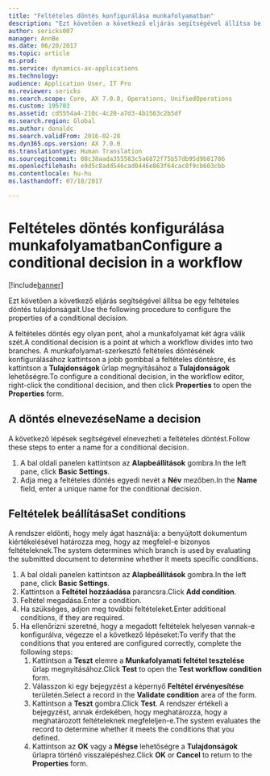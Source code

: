 ```yaml
---
title: "Feltételes döntés konfigurálása munkafolyamatban"
description: "Ezt követően a következő eljárás segítségével állítsa be egy feltételes döntés tulajdonságait."
author: sericks007
manager: AnnBe
ms.date: 06/20/2017
ms.topic: article
ms.prod: 
ms.service: dynamics-ax-applications
ms.technology: 
audience: Application User, IT Pro
ms.reviewer: sericks
ms.search.scope: Core, AX 7.0.0, Operations, UnifiedOperations
ms.custom: 195703
ms.assetid: cd5554a4-210c-4c20-a7d3-4b1563c2b5df
ms.search.region: Global
ms.author: donaldc
ms.search.validFrom: 2016-02-28
ms.dyn365.ops.version: AX 7.0.0
ms.translationtype: Human Translation
ms.sourcegitcommit: 08c38aada355583c5a6872f75b57db95d9b81786
ms.openlocfilehash: e9d5c8add546cad0446e863f64cac8f9cb603cbb
ms.contentlocale: hu-hu
ms.lasthandoff: 07/18/2017

---
```


# <a name="configure-a-conditional-decision-in-a-workflow"></a><span data-ttu-id="6286f-103">Feltételes döntés konfigurálása munkafolyamatban</span><span class="sxs-lookup"><span data-stu-id="6286f-103">Configure a conditional decision in a workflow</span></span>

[!include[banner](../includes/banner.md)]


<span data-ttu-id="6286f-104">Ezt követően a következő eljárás segítségével állítsa be egy feltételes döntés tulajdonságait.</span><span class="sxs-lookup"><span data-stu-id="6286f-104">Use the following procedure to configure the properties of a conditional decision.</span></span>

<span data-ttu-id="6286f-105">A feltételes döntés egy olyan pont, ahol a munkafolyamat két ágra válik szét.</span><span class="sxs-lookup"><span data-stu-id="6286f-105">A conditional decision is a point at which a workflow divides into two branches.</span></span> <span data-ttu-id="6286f-106">A munkafolyamat-szerkesztő feltételes döntésének konfigurálásához kattintson a jobb gombbal a feltételes döntésre, és kattintson a **Tulajdonságok** űrlap megnyitásához a **Tulajdonságok** lehetőségre.</span><span class="sxs-lookup"><span data-stu-id="6286f-106">To configure a conditional decision, in the workflow editor, right-click the conditional decision, and then click **Properties** to open the **Properties** form.</span></span>

## <a name="name-a-decision"></a><span data-ttu-id="6286f-107">A döntés elnevezése</span><span class="sxs-lookup"><span data-stu-id="6286f-107">Name a decision</span></span>
<span data-ttu-id="6286f-108">A következő lépések segítségével elnevezheti a feltételes döntést.</span><span class="sxs-lookup"><span data-stu-id="6286f-108">Follow these steps to enter a name for a conditional decision.</span></span>
1.  <span data-ttu-id="6286f-109">A bal oldali panelen kattintson az **Alapbeállítások** gombra.</span><span class="sxs-lookup"><span data-stu-id="6286f-109">In the left pane, click **Basic Settings**.</span></span>
2.  <span data-ttu-id="6286f-110">Adja meg a feltételes döntés egyedi nevét a **Név** mezőben.</span><span class="sxs-lookup"><span data-stu-id="6286f-110">In the **Name** field, enter a unique name for the conditional decision.</span></span>

## <a name="set-conditions"></a><span data-ttu-id="6286f-111"> Feltételek beállítása</span><span class="sxs-lookup"><span data-stu-id="6286f-111">Set conditions</span></span>
<span data-ttu-id="6286f-112">A rendszer eldönti, hogy mely ágat használja: a benyújtott dokumentum kiértékelésével határozza meg, hogy az megfelel-e bizonyos feltételeknek.</span><span class="sxs-lookup"><span data-stu-id="6286f-112">The system determines which branch is used by evaluating the submitted document to determine whether it meets specific conditions.</span></span>
1.  <span data-ttu-id="6286f-113">A bal oldali panelen kattintson az **Alapbeállítások** gombra.</span><span class="sxs-lookup"><span data-stu-id="6286f-113">In the left pane, click **Basic Settings**.</span></span>
2.  <span data-ttu-id="6286f-114">Kattintson a **Feltétel hozzáadása** parancsra.</span><span class="sxs-lookup"><span data-stu-id="6286f-114">Click **Add condition**.</span></span>
3.  <span data-ttu-id="6286f-115">Feltétel megadása.</span><span class="sxs-lookup"><span data-stu-id="6286f-115">Enter a condition.</span></span>
4.  <span data-ttu-id="6286f-116">Ha szükséges, adjon meg további feltételeket.</span><span class="sxs-lookup"><span data-stu-id="6286f-116">Enter additional conditions, if they are required.</span></span>
5.  <span data-ttu-id="6286f-117">Ha ellenőrizni szeretné, hogy a megadott feltételek helyesen vannak-e konfigurálva, végezze el a következő lépéseket:</span><span class="sxs-lookup"><span data-stu-id="6286f-117">To verify that the conditions that you entered are configured correctly, complete the following steps:</span></span>
    1.  <span data-ttu-id="6286f-118">Kattintson a **Teszt** elemre a **Munkafolyamati feltétel tesztelése** űrlap megnyitásához.</span><span class="sxs-lookup"><span data-stu-id="6286f-118">Click **Test** to open the **Test workflow condition** form.</span></span>
    2.  <span data-ttu-id="6286f-119">Válasszon ki egy bejegyzést a képernyő **Feltétel érvényesítése** területén.</span><span class="sxs-lookup"><span data-stu-id="6286f-119">Select a record in the **Validate condition** area of the form.</span></span>
    3.  <span data-ttu-id="6286f-120">Kattintson a **Teszt** gombra.</span><span class="sxs-lookup"><span data-stu-id="6286f-120">Click **Test**.</span></span> <span data-ttu-id="6286f-121">A rendszer értékeli a bejegyzést, annak érdekében, hogy meghatározza, hogy a meghatározott feltételeknek megfeleljen-e.</span><span class="sxs-lookup"><span data-stu-id="6286f-121">The system evaluates the record to determine whether it meets the conditions that you defined.</span></span>
    4.  <span data-ttu-id="6286f-122">Kattintson az **OK** vagy a **Mégse** lehetőségre a **Tulajdonságok** űrlapra történő visszalépéshez.</span><span class="sxs-lookup"><span data-stu-id="6286f-122">Click **OK** or **Cancel** to return to the **Properties** form.</span></span>






